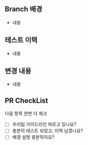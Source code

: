 ## Branch 배경
- 내용

## 테스트 이력
- 내용

## 변경 내용
- 내용

## PR CheckList
다음 항목 한번 더 체크

- [ ] 우리팀 가이드라인 따르고 있나요?
- [ ] 충분히 테스트 되었고, 이력 남겼나요?
- [ ] 배경 설명 충분하지요?
